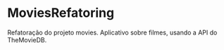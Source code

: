 # MoviesRefatoring
Refatoração do projeto movies. Aplicativo sobre filmes, usando a API do TheMovieDB.
